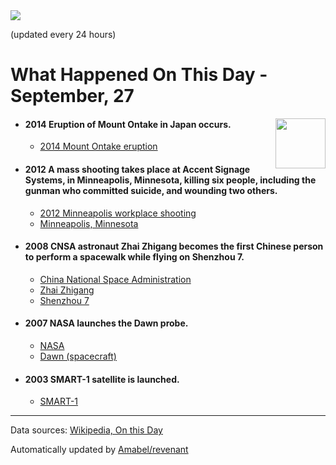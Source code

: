 <img src="https://img.shields.io/badge/last%20updated%20at-2020--09--27%2000%3A11%20(UTC)-brightgreen?style=for-the-badge">

(updated every 24 hours)

# What Happened On This Day - September, 27

<img align="right" src="https://user-images.githubusercontent.com/12688422/87848414-3e9d0800-c91b-11ea-84df-7ebcb2c52b8d.png" width="80px">

- #### 2014 Eruption of Mount Ontake in Japan occurs.

  - [2014 Mount Ontake eruption](https://wikipedia.org/wiki/2014_Mount_Ontake_eruption)

- #### 2012 A mass shooting takes place at Accent Signage Systems, in Minneapolis, Minnesota, killing six people, including the gunman who committed suicide, and wounding two others.

  - [2012 Minneapolis workplace shooting](https://wikipedia.org/wiki/2012_Minneapolis_workplace_shooting)
  - [Minneapolis, Minnesota](https://wikipedia.org/wiki/Minneapolis,_Minnesota)

- #### 2008 CNSA astronaut Zhai Zhigang becomes the first Chinese person to perform a spacewalk while flying on Shenzhou 7.

  - [China National Space Administration](https://wikipedia.org/wiki/China_National_Space_Administration)
  - [Zhai Zhigang](https://wikipedia.org/wiki/Zhai_Zhigang)
  - [Shenzhou 7](https://wikipedia.org/wiki/Shenzhou_7)

- #### 2007 NASA launches the Dawn probe.

  - [NASA](https://wikipedia.org/wiki/NASA)
  - [Dawn (spacecraft)](https://wikipedia.org/wiki/Dawn_(spacecraft))

- #### 2003 SMART-1 satellite is launched.

  - [SMART-1](https://wikipedia.org/wiki/SMART-1)
---

Data sources: [Wikipedia, On this Day](https://byabbe.se/on-this-day/)

Automatically updated by [Amabel/revenant](https://github.com/Amabel/revenant)
